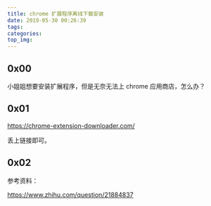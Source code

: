 ```yaml
---
title: chrome 扩展程序离线下载安装
date: 2019-05-30 00:26:39
tags:
categories:
top_img:
---
```


## 0x00

小姐姐想要安装扩展程序，但是无奈无法上 chrome 应用商店，怎么办？

<!--more-->

## 0x01

https://chrome-extension-downloader.com/

丢上链接即可。

## 0x02

参考资料：

https://www.zhihu.com/question/21884837